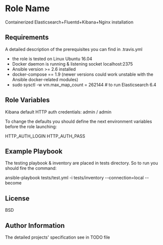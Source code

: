 Role Name
=========

Containerized Elasticsearch+Fluentd+Kibana+Nginx installation


Requirements
------------

A detailed description of the prerequisites you can find in .travis.yml

- the role is tested on Linux Ubuntu 16.04
- Docker daemon is running & listening socket localhost:2375
- Ansible version >= 2.6 installed
- docker-compose == 1.9 (newer versions could work unstable with the Ansible docker-related modules)
- sudo sysctl -w vm.max_map_count = 262144 # to run Elasticsearch 6.4

Role Variables
--------------

Kibana default HTTP auth credentials: admin / admin

To change the defaults you should define the next environment variables before the role launching:

HTTP_AUTH_LOGIN
HTTP_AUTH_PASS



Example Playbook
----------------

The testing playbook & inventory are placed in tests directory. So to run you should fire the command:

ansible-playbook tests/test.yml -i tests/inventory --connection=local --become


License
-------

BSD

Author Information
------------------

The detailed projects' specification see in TODO file
